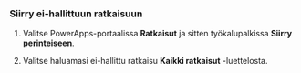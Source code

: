 ### <a name="navigate-to-an-unmanaged-solution"></a>Siirry ei-hallittuun ratkaisuun

1. Valitse PowerApps-portaalissa **Ratkaisut** ja sitten työkalupalkissa **Siirry perinteiseen**.

2. Valitse haluamasi ei-hallittu ratkaisu **Kaikki ratkaisut** -luettelosta.

